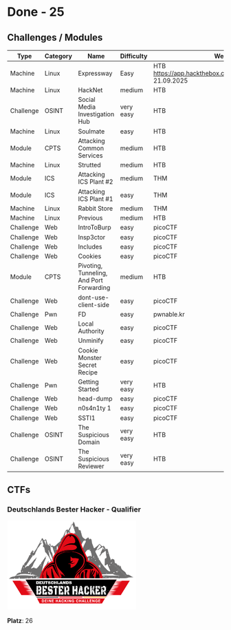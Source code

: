 # Done - 25

## Challenges / Modules

| Type | Category | Name | Difficulty | Website | URL | Date |
| ---- | -------- | ---- | ---------- | ------- | --- | ---- |
| Machine | Linux | Expressway | Easy | HTB https://app.hackthebox.com/machines/Expressway 21.09.2025 |
| Machine | Linux | HackNet | medium | HTB | https://app.hackthebox.com/machines/HackNet | 20.09.2025 |
| Challenge | OSINT | Social Media Investigation Hub | very easy | HTB | https://app.hackthebox.com/challenges/975 | 14.09.2025 |
| Machine | Linux | Soulmate | easy | HTB | https://app.hackthebox.com/machines/Soulmate | 07.09.2025 |
| Module | CPTS | Attacking Common Services | medium | HTB | https://academy.hackthebox.com/module/details/116 | 04.09.2025 |
| Machine | Linux | Strutted | medium | HTB | https://app.hackthebox.com/machines/Strutted | 26.08.2025 |
| Module | ICS | Attacking ICS Plant #2 | medium | THM | https://tryhackme.com/room/attackingics2 | 25.08.2025 |
| Module | ICS | Attacking ICS Plant #1 | easy | THM | https://tryhackme.com/room/attackingics1 | 24.08.2025 |
| Machine | Linux | Rabbit Store | medium | THM | https://tryhackme.com/room/rabbitstore | 24.08.2025 |
| Machine | Linux | Previous | medium | HTB | https://app.hackthebox.com/machines/Previous | 23.08.2025 |
| Challenge | Web | IntroToBurp | easy | picoCTF | https://play.picoctf.org/practice/challenge/419 | 23.08.2025 |
| Challenge | Web | Insp3ctor | easy | picoCTF | https://play.picoctf.org/practice/challenge/18 | 23.08.2025 |
| Challenge | Web | Includes | easy | picoCTF | https://play.picoctf.org/practice/challenge/274 | 23.08.2025 |
| Challenge | Web | Cookies | easy | picoCTF | https://play.picoctf.org/practice/challenge/173 | 23.08.2025 |
| Module | CPTS | Pivoting, Tunneling, And Port Forwarding | medium | HTB | https://academy.hackthebox.com/module/details/158 | 23.08.2025 |
| Challenge | Web | dont-use-client-side | easy | picoCTF | https://play.picoctf.org/practice/challenge/66 | 22.08.2025 |
| Challenge | Pwn | FD | easy | pwnable.kr | http://www.pwnable.kr | 22.08.2025 |
| Challenge | Web | Local Authority | easy | picoCTF | https://play.picoctf.org/practice/challenge/278 | 21.08.2025 |
| Challenge | Web | Unminify | easy | picoCTF | https://play.picoctf.org/practice/challenge/426 | 21.08.2025 |
| Challenge | Web | Cookie Monster Secret Recipe | easy | picoCTF | https://play.picoctf.org/practice/challenge/469 | 21.08.2025 | 
| Challenge | Pwn | Getting Started | very easy | HTB | https://ctf.hackthebox.com/event/1434 | 21.08.2025 | 
| Challenge | Web | head-dump | easy | picoCTF | https://play.picoctf.org/practice/challenge/476 | 20.08.2025 |
| Challenge | Web | n0s4n1ty 1 | easy | picoCTF | https://play.picoctf.org/practice/challenge/482 | 20.08.2025 |
| Challenge | Web | SSTI1 | easy | picoCTF | https://play.picoctf.org/practice/challenge/492 | 20.08.2025 |
| Challenge | OSINT | The Suspicious Domain | very easy | HTB| https://app.hackthebox.com/challenges/973 | 20.08.2025 |
| Challenge | OSINT | The Suspicious Reviewer | very easy | HTB| https://app.hackthebox.com/challenges/972 | 20.08.2025 |

## CTFs

### Deutschlands Bester Hacker - Qualifier

<a href="https://github.com/d41y" target="_blank">
  <img src="./ctf_logos/dbh2025.png" alt="dbh2025" width="300">
</a>

**Platz**: 26
